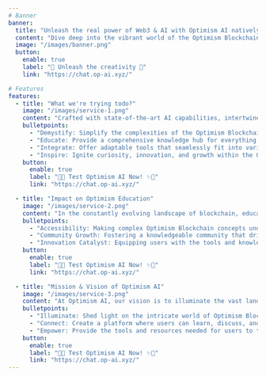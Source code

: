 ```yaml
---
# Banner
banner:
  title: "Unleash the real power of Web3 & AI with Optimism AI natively for optimism blockchain and It's Ecosystem"
  content: "Dive deep into the vibrant world of the Optimism Blockchain with Optimism AI! "
  image: "/images/banner.png"
  button:
    enable: true
    label: "🤖 Unleash the creativity 🤖"
    link: "https://chat.op-ai.xyz/"

# Features
features:
  - title: "What we're trying todo?"
    image: "/images/service-1.png"
    content: "Crafted with state-of-the-art AI capabilities, intertwined with the robust infrastructure of Web3, this groundbreaking project aims to demystify the intricate web of the Optimism Blockchain. "
    bulletpoints:
      - "Demystify: Simplify the complexities of the Optimism Blockchain for all users, from beginners to experts."
      - "Educate: Provide a comprehensive knowledge hub for everything related to the Optimism Blockchain."
      - "Integrate: Offer adaptable tools that seamlessly fit into various platforms, enhancing the user experience."
      - "Inspire: Ignite curiosity, innovation, and growth within the Optimism Blockchain ecosystem."
    button:
      enable: true
      label: "🌠🌟 Test Optimism AI Now! ✨🔮"
      link: "https://chat.op-ai.xyz/"

  - title: "Impact on Optimism Education"
    image: "/images/service-2.png"
    content: "In the constantly evolving landscape of blockchain, education becomes pivotal. Optimism AI plays a pivotal role in shaping this educational journey. With its resources and tools, it ensures that anyone curious about the Optimism Blockchain can grasp its nuances without being overwhelmed. This project aims not just to educate, but also to inspire a new generation of blockchain enthusiasts, developers, and experts."
    bulletpoints:
      - "Accessibility: Making complex Optimism Blockchain concepts understandable for all, from novices to experts."
      - "Community Growth: Fostering a knowledgeable community that drives collaborative learning and shared insights."
      - "Innovation Catalyst: Equipping users with the tools and knowledge to spearhead the next wave of advancements in the Optimism Blockchain realm."
    button:
      enable: true
      label: "🌠🌟 Test Optimism AI Now! ✨🔮"
      link: "https://chat.op-ai.xyz/"

  - title: "Mission & Vision of Optimism AI"
    image: "/images/service-3.png"
    content: "At Optimism AI, our vision is to illuminate the vast landscape of the Optimism Blockchain, making it accessible and relatable to all. Our mission revolves around building a unified platform where individuals can seamlessly learn, engage, and harness the power of this blockchain ecosystem, ensuring that every user, regardless of expertise, feels empowered and informed."
    bulletpoints:
      - "Illuminate: Shed light on the intricate world of Optimism Blockchain for everyone."
      - "Connect: Create a platform where users can learn, discuss, and evolve together."
      - "Empower: Provide the tools and resources needed for users to thrive within the Optimism Blockchain ecosystem."
    button:
      enable: true
      label: "🌠🌟 Test Optimism AI Now! ✨🔮"
      link: "https://chat.op-ai.xyz/"
---
```

